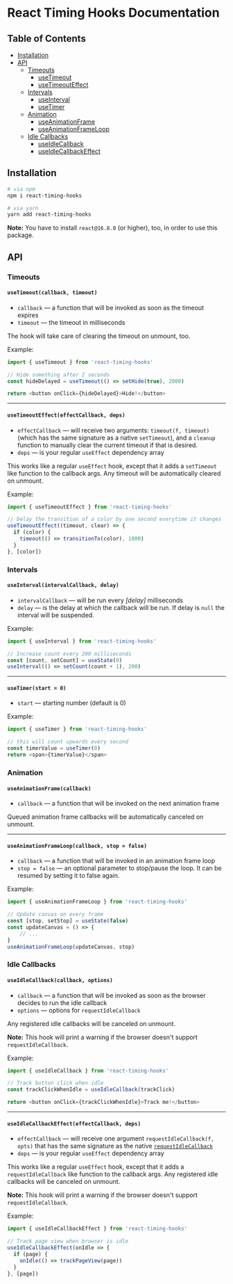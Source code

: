 # React Timing Hooks Documentation

## Table of Contents
* [Installation](#installation)
* [API](#api)
    * [Timeouts](#timeouts)
        * [useTimeout](#usetimeoutcallback-timeout)
        * [useTimeoutEffect](#usetimeouteffecteffectcallback-deps)
    * [Intervals](#intervals)    
        * [useInterval](#useintervalintervalcallback-delay)
        * [useTimer](#usetimerstart--0)
    * [Animation](#animation)
        * [useAnimationFrame](#useanimationframecallback)
        * [useAnimationFrameLoop](#useanimationframeloopcallback)
    * [Idle Callbacks](#idle-callbacks)   
        * [useIdleCallback](#useidlecallbackcallback-options)
        * [useIdleCallbackEffect](#useidlecallbackeffecteffectcallback-deps)

## Installation

```bash
# via npm
npm i react-timing-hooks

# via yarn
yarn add react-timing-hooks
```

**Note:** You have to install `react@16.8.0` (or higher), too, in order to use this package.

## API

### Timeouts

#### `useTimeout(callback, timeout)`

* `callback` — a function that will be invoked as soon as the timeout expires
* `timeout` — the timeout in milliseconds

The hook will take care of clearing the timeout on unmount, too.

Example: 

```javascript
import { useTimeout } from 'react-timing-hooks'

// Hide something after 2 seconds
const hideDelayed = useTimeout(() => setHide(true), 2000)

return <button onClick={hideDelayed}>Hide!</button>
```

-----

#### `useTimeoutEffect(effectCallback, deps)`

* `effectCallback` — will receive two arguments: `timeout(f, timeout)` (which has the
same signature as a native `setTimeout`), and a `cleanup` function to manually clear the current timeout if that is desired.
* `deps` — is your regular `useEffect` dependency array

This works like a regular `useEffect` hook, except that it adds a `setTimeout` like function
to the callback args. Any timeout will be automatically cleared on unmount.

Example: 

```javascript
import { useTimeoutEffect } from 'react-timing-hooks'

// Delay the transition of a color by one second everytime it changes
useTimeoutEffect((timeout, clear) => {
  if (color) {
    timeout(() => transitionTo(color), 1000)
  }
}, [color])
```


### Intervals

#### `useInterval(intervalCallback, delay)`

* `intervalCallback` — will be run every _[delay]_ milliseconds
* `delay` — is the delay at which the callback will be run. If delay is `null` the interval will be suspended.

Example: 

```javascript
import { useInterval } from 'react-timing-hooks'

// Increase count every 200 milliseconds
const [count, setCount] = useState(0)
useInterval(() => setCount(count + 1), 200)
```

-----

#### `useTimer(start = 0)`

* `start` — starting number (default is 0)

Example: 

```javascript
import { useTimer } from 'react-timing-hooks'

// this will count upwards every second
const timerValue = useTimer(0)
return <span>{timerValue}</span>
```


### Animation

#### `useAnimationFrame(callback)`

* `callback` — a function that will be invoked on the next animation frame

Queued animation frame callbacks will be automatically canceled on unmount.

------

#### `useAnimationFrameLoop(callback, stop = false)`

* `callback` — a function that will be invoked in an animation frame loop
* `stop = false` — an optional parameter to stop/pause the loop. It can be resumed by setting it to false again.

Example: 

```javascript
import { useAnimationFrameLoop } from 'react-timing-hooks'

// Update canvas on every frame
const [stop, setStop] = useState(false)
const updateCanvas = () => { 
    // ... 
}
useAnimationFrameLoop(updateCanvas, stop)
```


### Idle Callbacks

#### `useIdleCallback(callback, options)`

* `callback` — a function that will be invoked as soon as the browser decides to run the idle callback
* `options` — options for `requestIdleCallback`

Any registered idle callbacks will be canceled on unmount.

**Note:** This hook will print a warning if the browser doesn't support `requestIdleCallback`.

Example: 

```javascript
import { useIdleCallback } from 'react-timing-hooks'

// Track button click when idle
const trackClickWhenIdle = useIdleCallback(trackClick)

return <button onClick={trackClickWhenIdle}>Track me!</button>
```

-----

#### `useIdleCallbackEffect(effectCallback, deps)`

* `effectCallback` — will receive one argument `requestIdleCallback(f, opts)` that has the
same signature as the native [`requestIdleCallback`](https://developer.mozilla.org/en-US/docs/Web/API/Window/requestIdleCallback)
* `deps` — is your regular `useEffect` dependency array

This works like a regular `useEffect` hook, except that it adds a `requestIdleCallback` like function
to the callback args. Any registered idle callbacks will be canceled on unmount.

**Note:** This hook will print a warning if the browser doesn't support `requestIdleCallback`.

Example: 

```javascript
import { useIdleCallbackEffect } from 'react-timing-hooks'

// Track page view when browser is idle
useIdleCallbackEffect(onIdle => {
  if (page) {
    onIdle(() => trackPageView(page))
  }
}, [page])
```





